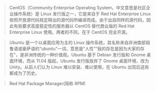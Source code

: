 > CentOS（Community Enterprise Operating System，中文意思是社区企业操作系统）是 Linux 发行版之一，它是来自于 Red Hat Enterprise Linux 依照开放源代码规定释出的源代码所编译而成。由于出自同样的源代码，因此有些要求高度稳定性的服务器以 CentOS 替代商业版的 Red Hat Enterprise Linux 使用。两者的不同，在于 CentOS 完全开源。

> Ubuntu 是一个以桌面应用为主的 Linux 操作系统，其名称来自非洲南部祖鲁语或豪萨语的“ubuntu"一词，意思是“人性”“我的存在是因为大家的存在"，是非洲传统的一种价值观。Ubuntu 基于 Debian 发行版和 Gnome 桌面环境，而从 11.04 版起，Ubuntu 发行版放弃了 Gnome 桌面环境，改为 Unity。从前人们认为 Linux 难以安装、难以使用，在 Ubuntu 出现后这些都成为了历史。

> Red Hat Package Manager(简称 RPM)
